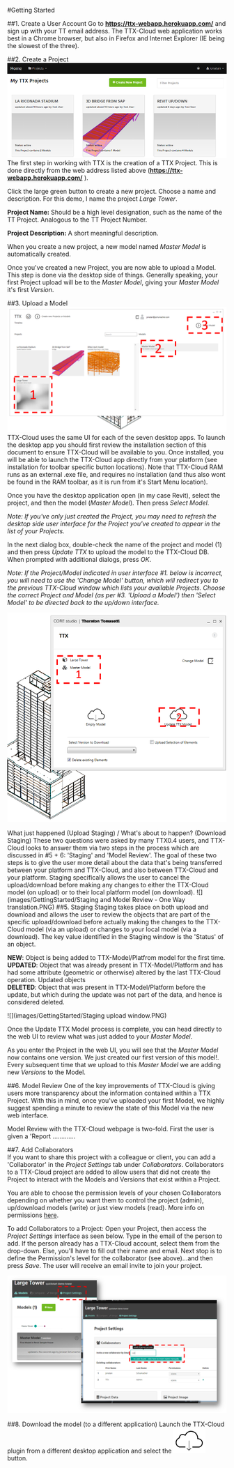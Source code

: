 #Getting Started

##1. Create a User Account
Go to **https://ttx-webapp.herokuapp.com/** and sign up with your TT email address.
The TTX-Cloud web application works best in a Chrome browser, but also in Firefox and Internet Explorer (IE being the slowest of the three).

##2. Create a Project
![](images/GettingStarted/GS_createProject1.PNG)
The first step in working with TTX is the creation of a TTX Project. This is done directly from the web address listed above (**https://ttx-webapp.herokuapp.com/** ).

Click the large green button to create a new project. Choose a name and description. For this demo, I name the project *Large Tower*.

**Project Name:** Should be a high level designation, such as the name of the TT Project. Analogous to the TT Project Number.

**Project Description:** A short meaningful description. 

When you create a new project, a new model named *Master Model* is automatically created.

Once you've created a new Project, you are now able to upload a Model. This step is done via the desktop  side of things. Generally speaking, your first Project upload will be to the *Master Model*, giving your *Master Model* it's first *Version*. 

##3. Upload a Model
![](images/GettingStarted/GS_desktopUI.png)
TTX-Cloud uses the same UI for each of the seven desktop apps. To launch the desktop app you should first review the installation section of this document to ensure TTX-Cloud will be available to you. Once installed, you will be able to launch the TTX-Cloud app directly from your platform (see installation for toolbar specific button locations). Note that TTX-Cloud RAM runs as an external .exe file, and requires no installation (and thus also wont be found in the RAM toolbar, as it is run from it's Start Menu location). 

Once you have the desktop application open (in my case Revit), select the project, and then the model (*Master Model*). Then press *Select Model*.

*Note: If you've only just created the Project, you may need to refresh the desktop side user interface for the Project you've created to appear in the list of your Projects.*

In the next dialog box, double-check the name of the project and model (1) and then press *Update TTX* to upload the model to the TTX-Cloud DB.
When prompted with additional dialogs, press *OK*.

*Note: If the Project/Model indicated in user interface #1. below is incorrect, you will need to use the 'Change Model' button, which will redirect you to the previous TTX-Cloud window which lists your available Projects. Choose the correct Project and Model (as per #3. 'Upload a Model') then 'Select Model' to be directed back to the up/down interface.* 

![](images/GettingStarted/GS_desktopUI2.png)


What just happened (Upload Staging) / What's about to happen? (Download Staging) 
These two questions were asked by many TTX0.4 users, and TTX-Cloud looks to answer them via two steps in the process which are discussed in #5 + 6: 'Staging' and 'Model Review'. The goal of these two steps is to give the user more detail about the data that's being transferred between your platform and TTX-Cloud, and also between TTX-Cloud and your platform. Staging specifically allows the user to cancel the upload/download before making any changes to either the TTX-Cloud model (on upload) or to their local platform model (on download). 
![](images/GettingStarted/Staging and Model Review - One Way translation.PNG)
##5. Staging
Staging takes place on both upload and download and allows the user to review the objects that are part of the specific upload/download before actually making the changes to the TTX-Cloud model (via an upload) or changes to your local model (via a download). The key value identified in the Staging window is the 'Status' of an object. 

**NEW**: Object is being added to TTX-Model/Platfrom model for the first time. 
**UPDATED**: Object that was already present in TTX-Model/Platform and has had some attribute (geometric or otherwise) altered by the last TTX-Cloud operation. Updated objects  
**DELETED**: Object that was present in TTX-Model/Platform before the update, but which during the update was not part of the data, and hence is considered deleted.  

![](images/GettingStarted/Staging upload window.PNG)



Once the Update TTX Model process is complete, you can head directly to the web UI to review what was just added to your *Master Model*.  

As you enter the Project in the web UI, you will see that the *Master Model* now contains one version. We just created our first version of this model!. Every subsequent time that we upload to this *Master Model* we are adding new *Versions* to the Model.  


##6. Model Review 
One of the key improvements of TTX-Cloud is giving users more transparency about the information contained within a TTX Project. With this in mind, once you've uploaded your first Model, we highly suggest spending a minute to review the state of this Model via the new web interface.

Model Review with the TTX-Cloud webpage is two-fold. First the user is given a 'Report ............. 



##7. Add Collaborators  
If you want to share this project with a colleague or client, you can add a 'Collaborator' in the *Project Settings* tab  under *Collaborators*. Collaborators to a TTX-Cloud project are added to allow users that did not create the Project to interact with the Models and Versions that exist within a Project.

You are able to choose the permission levels of your chosen Collaborators depending on whether you want them to control the project (admin), up/download models (write) or just view models (read). More info on permissions [here](the_web_user_interface.md).

To add Collaborators to a Project: Open your Project, then access the *Project Settings* interface as seen below. Type in the email of the person to add. If the person already has a TTX-Cloud account, select them from the drop-down. Else, you'll have to fill out their name and email. Next stop is to define the Permission's level for the collaborator (see above)...and then press *Save*. 
The user will receive an email invite to join your project.


![](images/GettingStarted/GS_Collabs.png)




##8. Download the model (to a different application)
Launch the TTX-Cloud plugin from a different desktop application and select the ![](images/GettingStarted/desktop_download.PNG) button.

